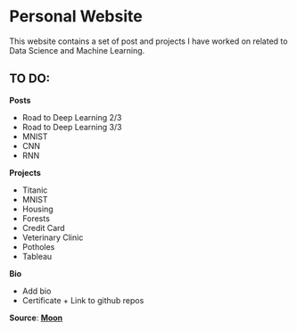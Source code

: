 # Personal Website

This website contains a set of post and projects I have worked on related to Data Science and Machine Learning.

## TO DO:
**Posts**  
  - Road to Deep Learning 2/3  
  - Road to Deep Learning 3/3  
  - MNIST  
  - CNN  
  - RNN  
    
**Projects**  
 - Titanic  
 - MNIST  
 - Housing  
 - Forests  
 - Credit Card  
 - Veterinary Clinic  
 - Potholes  
 - Tableau  
        
**Bio**
 - Add bio  
 - Certificate + Link to github repos  

**Source**: **[Moon](https://taylantatli.github.io/Moon)**
